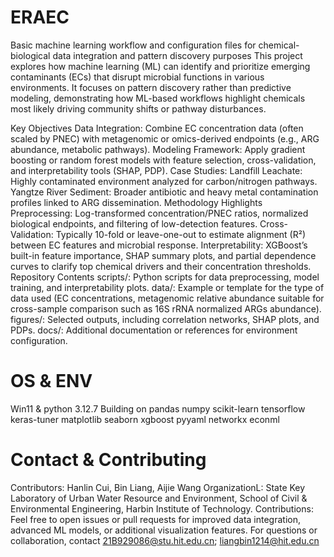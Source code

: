 # ERAEC
Basic machine learning workflow and configuration files for chemical-biological data integration and pattern discovery purposes
This project explores how machine learning (ML) can identify and prioritize emerging contaminants (ECs) that disrupt microbial functions in various environments. It focuses on pattern discovery rather than predictive modeling, demonstrating how ML-based workflows highlight chemicals most likely driving community shifts or pathway disturbances.

Key Objectives
Data Integration: Combine EC concentration data (often scaled by PNEC) with metagenomic or omics-derived endpoints (e.g., ARG abundance, metabolic pathways).
Modeling Framework: Apply gradient boosting or random forest models with feature selection, cross-validation, and interpretability tools (SHAP, PDP).
Case Studies:
Landfill Leachate: Highly contaminated environment analyzed for carbon/nitrogen pathways.
Yangtze River Sediment: Broader antibiotic and heavy metal contamination profiles linked to ARG dissemination.
Methodology Highlights
Preprocessing: Log-transformed concentration/PNEC ratios, normalized biological endpoints, and filtering of low-detection features.
Cross-Validation: Typically 10-fold or leave-one-out to estimate alignment (R²) between EC features and microbial response.
Interpretability: XGBoost’s built-in feature importance, SHAP summary plots, and partial dependence curves to clarify top chemical drivers and their concentration thresholds.
Repository Contents
scripts/: Python scripts for data preprocessing, model training, and interpretability plots.
data/: Example or template for the type of data used (EC concentrations, metagenomic relative abundance suitable for cross-sample comparison such as 16S rRNA normalized ARGs abundance).
figures/: Selected outputs, including correlation networks, SHAP plots, and PDPs.
docs/: Additional documentation or references for environment configuration.

# OS & ENV
Win11 & python 3.12.7
Building on pandas
numpy
scikit-learn
tensorflow
keras-tuner
matplotlib
seaborn
xgboost
pyyaml
networkx
econml 

# Contact & Contributing
Contributors: Hanlin Cui, Bin Liang, Aijie Wang
OrganizationL: State Key Laboratory of Urban Water Resource and Environment, School of Civil & Environmental Engineering, Harbin Institute of Technology.
Contributions: Feel free to open issues or pull requests for improved data integration, advanced ML models, or additional visualization features.
For questions or collaboration, contact 21B929086@stu.hit.edu.cn; liangbin1214@hit.edu.cn
